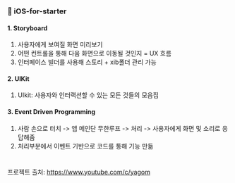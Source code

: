 ### 🍏 iOS-for-starter

#### 1. Storyboard
1. 사용자에게 보여질 화면 미리보기
2. 어떤 컨트롤을 통해 다음 화면으로 이동될 것인지 = UX 흐름
3. 인터페이스 빌더를 사용해 스토리 + xib폴더 관리 가능
    
#### 2. UIKit
1. UIkit: 사용자와 인터랙션할 수 있는 모든 것들의 모음집
    
#### 3. Event Driven Programming
1. 사람 손으로 터치 -> 앱 메인단 무한루프 -> 처리 -> 사용자에게 화면 및 소리로 응답해줌
2. 처리부분에서 이벤트 기반으로 코드를 통해 기능 만듦

#
프로젝트 출처: https://www.youtube.com/c/yagom
